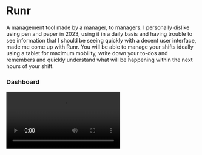 <h1> Runr </h1>
A management tool made by a manager, to managers. I personally dislike using pen and paper in 2023, using it in a daily basis and having trouble to see information that I should be seeing quickly with a decent user interface, made me come up with Runr. You will be able to manage your shifts ideally using a tablet for maximum  mobility, write down your to-dos and remembers and quickly understand what will be happening within the next hours of your shift. 
<h3>Dashboard</h3>
<video src="https://user-images.githubusercontent.com/86897214/230901863-87f16d14-07e0-4c17-9b81-bdd8fdb36e57.mp4">
A fancy looking dashboard carrying information of all the other parts of the app, all in a nice visual to make it all visual appealing and bringin information in an easier way to help the user plan around their day.

<h3>Floorplan</h3>
A page for the user to allocate workers to specific positions that they will be able to define on restaurant setup
<h3>Shift Report</h3>
In here the user can define who is working and the time that they will be there for. Made possible by hotwire, this page is fully responsive and feels so quick it's almost like it's alive!
<img src="https://i.imgur.com/P5oR11s.png">

Also can read a specific .csv file and translate it into the database into a editable model

<h3>Tasklist</h3>
Quickly create notes, mark them as done or simply discard the ones you don't need.


<h4>Tech stack</h4>
I am using Ruby on Rails with PostgreSQL. So far I haven't wrote any Javascript, only using hotwire with turboframe and turbo stream so far. Lot's of back end strategies have been put in place. There is crud almost everywhere, with workers, restaurant, shift and tasklist. I am trying to make the crud actions faster for the user by using hotwire.
